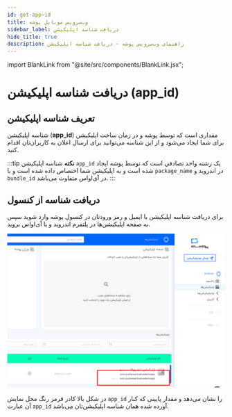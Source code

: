 ```yaml
---
id: get-app-id
title: وب‌سرویس موبایل پوشه
sidebar_label: دریافت شناسه اپلیکیشن
hide_title: true
description: راهنمای وب‌سرویس پوشه - دریافت شناسه اپلیکیشن
---
```


import BlankLink from "@site/src/components/BlankLink.jsx";

# دریافت شناسه اپلیکیشن (app_id)

## تعریف شناسه اپلیکیشن

شناسه اپلیکیشن
(**app_id**)
مقداری است که توسط پوشه و در زمان ساخت اپلیکیشن برای شما ایجاد می‌شود و از این شناسه می‌توانید برای ارسال اعلان به کاربران‌تان اقدام کنید.

:::tip **نکته**
شناسه اپلیکیشن ‍‍`app_id` یک رشته واحد تصادفی است که توسط پوشه ایجاد شده است و به اپلیکیشن شما اختصاص داده شده است
و با `package_name` در اندروید و `bundle_id` در آی‌او‌اس متفاوت می‌باشد.
:::


## دریافت شناسه از کنسول

برای دریافت شناسه اپلیکیشن با ایمیل و رمز ورودتان در <BlankLink href="https://console.pushe.co">کنسول پوشه</BlankLink> وارد شوید 
سپس به صفحه اپلیکیشن‌ها در پلتفرم اندروید و یا آی‌او‌اس بروید.


![console get app id](/img/webservice/console-app-id.png)


در شکل بالا کادر قرمز رنگ محل نمایش `app_id` را نشان می‌دهد و مقدار پایینی که کنار آن عبارت `app_id` آورده شده همان شناسه اپلیکیشن‌تان می‌باشد.